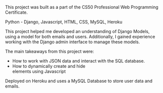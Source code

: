 This project was built as a part of the CS50 Professional Web Programming Certificate.

Python - Django, Javascript, HTML, CSS, MySQL, Heroku

This project helped me developed an understanding of Django Models, using a model for both emails and users. 
Additionally, I gained experience working with the Django admin interface to manage these models.

The main takeaways from this project were:
 - How to work with JSON data and interact with the SQL database.
 - How to dynamically create and hide <div> elements using Javascript

Deployed on Heroku and uses a MySQL Database to store user data and emails.
